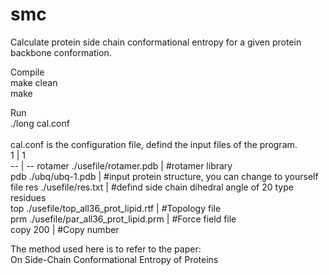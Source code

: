 # smc
Calculate protein side chain conformational entropy for a given protein backbone conformation.<br/>

Compile<br/>
make clean<br/>
make<br/>

Run<br/>
./long cal.conf<br/>
<br/>
cal.conf is the configuration file, defind the input files of the program. <br/>
 1 | 1  
-- | --
rotamer ./usefile/rotamer.pdb            | #rotamer library  
pdb ./ubq/ubq-1.pdb                      | #input protein structure, you can change to yourself file
res ./usefile/res.txt                    | #defind side chain dihedral angle of 20 type residues  
top ./usefile/top_all36_prot_lipid.rtf   | #Topology file  
prm ./usefile/par_all36_prot_lipid.prm   | #Force field file  
copy 200                                 | #Copy number  

The method used here is to refer to the paper: <br/>
On Side-Chain Conformational Entropy of Proteins <br/>
